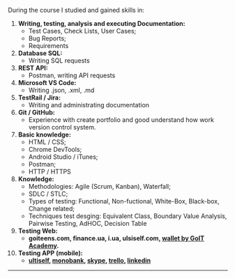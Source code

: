 During the course I studied and gained skills in:
1. **Writing, testing, analysis and executing Documentation:**
    - Test Cases, Check Lists, User Cases; 
    - Bug Reports;  
    - Requirements
2. **Database SQL:** 
    - Writing SQL requests
3. **REST API:**
    - Postman, writing API requests
4. **Microsoft VS Code:**
    - Writing .json, .xml, .md
5. **TestRail / Jira:**
    - Writing and administrating documentation
6. **Git / GitHub:**
    - Experience with create portfolio and good understand how work version control system.
7. **Basic knowledge:**
    - HTML / CSS;
    - Chrome DevTools;
    - Android Studio / iTunes;
    - Postman;
    - HTTP / HTTPS
8. **Knowledge:**
    - Methodologies: Agile (Scrum, Kanban), Waterfall;
    - SDLC / STLC;
    - Types of testing: Functional, Non-fuctional, White-Box, Black-box, Change related;
    - Techniques test desging: Equivalent Class, Boundary Value Analysis, Pairwise Testing, AdHOC, Decision Table
9. **Testing Web:**
    - **goiteens.com, finance.ua, i.ua, ulsiself.com, [wallet by GoIT Academy](https://wallet-team-proj.netlify.app/login).**
10. **Testing APP (mobile):**
    - **[ultiself](https://apps.apple.com/ua/app/ultiself-self-improvement/id1476563238?l=ru), [monobank](https://apps.apple.com/ua/app/monobank-банк-в-телефоне/id1287005205?l=ru), [skype](https://apps.apple.com/ru/app/skype/id304878510), [trello](https://apps.apple.com/de/app/trello/id461504587), [linkedin](https://apps.apple.com/us/app/linkedin-network-job-finder/id288429040)**
___